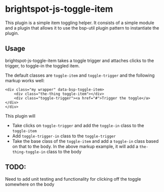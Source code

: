 # brightspot-js-toggle-item

This plugin is a simple item toggling helper. It consists of a simple module and a plugin that allows it to use the bsp-util plugin pattern to instantiate the plugin. 

## Usage

brightspot-js-toggle-item takes a toggle trigger and attaches clicks to the trigger, to toggle-in the toggled item. 

The default classes are `toggle-item` and `toggle-trigger` and the following markup works well:

	<div class="my wrapper" data-bsp-toggle-item>
		<div class="the-thing toggle-item"></div>
		<div class="toggle-trigger"><a href="#">Trigger the toggle</a></div>
	</div>

This plugin will 

* Take clicks on `toggle-trigger` and add the `toggle-in` class to the `toggle-item`
* Add `toggle-trigger-in` class to the `toggle-trigger`
* Take the base class of the `toggle-item` and add a `toggle-in` class based on that to the body. In the above markup example, it will add a `the-thing-toggle-in` class to the body

## TODO:

Need to add unit testing and functionality for clicking off the toggle somewhere on the body